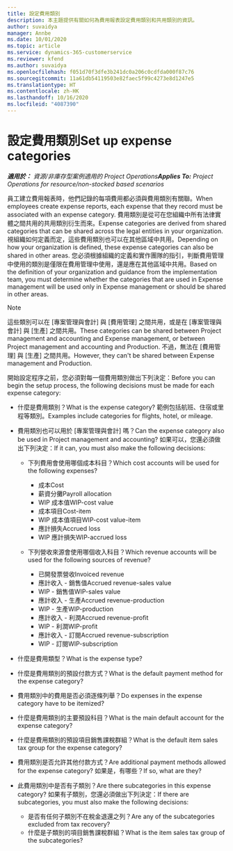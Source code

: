 ```yaml
---
title: 設定費用類別
description: 本主題提供有關如何為費用報表設定費用類別和共用類別的資訊。
author: suvaidya
manager: Annbe
ms.date: 10/01/2020
ms.topic: article
ms.service: dynamics-365-customerservice
ms.reviewer: kfend
ms.author: suvaidya
ms.openlocfilehash: f051d70f3dfe3b241dc0a206c0cdfda000f87c76
ms.sourcegitcommit: 11a61db54119503e82faec5f99c4273e8d1247e5
ms.translationtype: HT
ms.contentlocale: zh-HK
ms.lasthandoff: 10/16/2020
ms.locfileid: "4087390"
---
```

# <a name="set-up-expense-categories"></a><span data-ttu-id="c7041-103">設定費用類別</span><span class="sxs-lookup"><span data-stu-id="c7041-103">Set up expense categories</span></span>

<span data-ttu-id="c7041-104">_**適用於：** 資源/非庫存型案例適用的 Project Operations_</span><span class="sxs-lookup"><span data-stu-id="c7041-104">_**Applies To:** Project Operations for resource/non-stocked based scenarios_</span></span>

<span data-ttu-id="c7041-105">員工建立費用報表時，他們記錄的每項費用都必須與費用類別有關聯。</span><span class="sxs-lookup"><span data-stu-id="c7041-105">When employees create expense reports, each expense that they record must be associated with an expense category.</span></span> <span data-ttu-id="c7041-106">費用類別是從可在您組織中所有法律實體之間共用的共用類別衍生而來。</span><span class="sxs-lookup"><span data-stu-id="c7041-106">Expense categories are derived from shared categories that can be shared across the legal entities in your organization.</span></span> <span data-ttu-id="c7041-107">視組織如何定義而定，這些費用類別也可以在其他區域中共用。</span><span class="sxs-lookup"><span data-stu-id="c7041-107">Depending on how your organization is defined, these expense categories can also be shared in other areas.</span></span> <span data-ttu-id="c7041-108">您必須根據組織的定義和實作團隊的指引，判斷費用管理中使用的類別是僅限在費用管理中使用，還是應在其他區域中共用。</span><span class="sxs-lookup"><span data-stu-id="c7041-108">Based on the definition of your organization and guidance from the implementation team, you must determine whether the categories that are used in Expense management will be used only in Expense management or should be shared in other areas.</span></span>

> [!NOTE]
> <span data-ttu-id="c7041-109">這些類別可以在 [專案管理與會計] 與 [費用管理] 之間共用，或是在 [專案管理與會計] 與 [生產] 之間共用。</span><span class="sxs-lookup"><span data-stu-id="c7041-109">These categories can be shared between Project management and accounting and Expense management, or between Project management and accounting and Production.</span></span> <span data-ttu-id="c7041-110">不過，無法在 [費用管理] 與 [生產] 之間共用。</span><span class="sxs-lookup"><span data-stu-id="c7041-110">However, they can't be shared between Expense management and Production.</span></span>

<span data-ttu-id="c7041-111">開始設定程序之前，您必須對每一個費用類別做出下列決定：</span><span class="sxs-lookup"><span data-stu-id="c7041-111">Before you can begin the setup process, the following decisions must be made for each expense category:</span></span>

- <span data-ttu-id="c7041-112">什麼是費用類別？</span><span class="sxs-lookup"><span data-stu-id="c7041-112">What is the expense category?</span></span> <span data-ttu-id="c7041-113">範例包括航班、住宿或里程等類別。</span><span class="sxs-lookup"><span data-stu-id="c7041-113">Examples include categories for flights, hotel, or mileage.</span></span>
- <span data-ttu-id="c7041-114">費用類別也可以用於 [專案管理與會計] 嗎？</span><span class="sxs-lookup"><span data-stu-id="c7041-114">Can the expense category also be used in Project management and accounting?</span></span> <span data-ttu-id="c7041-115">如果可以，您還必須做出下列決定：</span><span class="sxs-lookup"><span data-stu-id="c7041-115">If it can, you must also make the following decisions:</span></span>

    - <span data-ttu-id="c7041-116">下列費用會使用哪個成本科目？</span><span class="sxs-lookup"><span data-stu-id="c7041-116">Which cost accounts will be used for the following expenses?</span></span>

        - <span data-ttu-id="c7041-117">成本</span><span class="sxs-lookup"><span data-stu-id="c7041-117">Cost</span></span>
        - <span data-ttu-id="c7041-118">薪資分攤</span><span class="sxs-lookup"><span data-stu-id="c7041-118">Payroll allocation</span></span>
        - <span data-ttu-id="c7041-119">WIP 成本值</span><span class="sxs-lookup"><span data-stu-id="c7041-119">WIP-cost value</span></span>
        - <span data-ttu-id="c7041-120">成本項目</span><span class="sxs-lookup"><span data-stu-id="c7041-120">Cost-item</span></span>
        - <span data-ttu-id="c7041-121">WIP 成本值項目</span><span class="sxs-lookup"><span data-stu-id="c7041-121">WIP-cost value-item</span></span>
        - <span data-ttu-id="c7041-122">應計損失</span><span class="sxs-lookup"><span data-stu-id="c7041-122">Accrued loss</span></span>
        - <span data-ttu-id="c7041-123">WIP 應計損失</span><span class="sxs-lookup"><span data-stu-id="c7041-123">WIP-accrued loss</span></span>

    - <span data-ttu-id="c7041-124">下列營收來源會使用哪個收入科目？</span><span class="sxs-lookup"><span data-stu-id="c7041-124">Which revenue accounts will be used for the following sources of revenue?</span></span>

        - <span data-ttu-id="c7041-125">已開發票營收</span><span class="sxs-lookup"><span data-stu-id="c7041-125">Invoiced revenue</span></span>
        - <span data-ttu-id="c7041-126">應計收入 - 銷售值</span><span class="sxs-lookup"><span data-stu-id="c7041-126">Accrued revenue-sales value</span></span>
        - <span data-ttu-id="c7041-127">WIP - 銷售值</span><span class="sxs-lookup"><span data-stu-id="c7041-127">WIP-sales value</span></span>
        - <span data-ttu-id="c7041-128">應計收入 - 生產</span><span class="sxs-lookup"><span data-stu-id="c7041-128">Accrued revenue-production</span></span>
        - <span data-ttu-id="c7041-129">WIP - 生產</span><span class="sxs-lookup"><span data-stu-id="c7041-129">WIP-production</span></span>
        - <span data-ttu-id="c7041-130">應計收入 - 利潤</span><span class="sxs-lookup"><span data-stu-id="c7041-130">Accrued revenue-profit</span></span>
        - <span data-ttu-id="c7041-131">WIP - 利潤</span><span class="sxs-lookup"><span data-stu-id="c7041-131">WIP-profit</span></span>
        - <span data-ttu-id="c7041-132">應計收入 - 訂閱</span><span class="sxs-lookup"><span data-stu-id="c7041-132">Accrued revenue-subscription</span></span>
        - <span data-ttu-id="c7041-133">WIP - 訂閱</span><span class="sxs-lookup"><span data-stu-id="c7041-133">WIP-subscription</span></span>

- <span data-ttu-id="c7041-134">什麼是費用類型？</span><span class="sxs-lookup"><span data-stu-id="c7041-134">What is the expense type?</span></span>
- <span data-ttu-id="c7041-135">什麼是費用類別的預設付款方式？</span><span class="sxs-lookup"><span data-stu-id="c7041-135">What is the default payment method for the expense category?</span></span>
- <span data-ttu-id="c7041-136">費用類別中的費用是否必須逐條列舉？</span><span class="sxs-lookup"><span data-stu-id="c7041-136">Do expenses in the expense category have to be itemized?</span></span>
- <span data-ttu-id="c7041-137">什麼是費用類別的主要預設科目？</span><span class="sxs-lookup"><span data-stu-id="c7041-137">What is the main default account for the expense category?</span></span>
- <span data-ttu-id="c7041-138">什麼是費用類別的預設項目銷售課稅群組？</span><span class="sxs-lookup"><span data-stu-id="c7041-138">What is the default item sales tax group for the expense category?</span></span>
- <span data-ttu-id="c7041-139">費用類別是否允許其他付款方式？</span><span class="sxs-lookup"><span data-stu-id="c7041-139">Are additional payment methods allowed for the expense category?</span></span> <span data-ttu-id="c7041-140">如果是，有哪些？</span><span class="sxs-lookup"><span data-stu-id="c7041-140">If so, what are they?</span></span>
- <span data-ttu-id="c7041-141">此費用類別中是否有子類別？</span><span class="sxs-lookup"><span data-stu-id="c7041-141">Are there subcategories in this expense category?</span></span> <span data-ttu-id="c7041-142">如果有子類別，您還必須做出下列決定：</span><span class="sxs-lookup"><span data-stu-id="c7041-142">If there are subcategories, you must also make the following decisions:</span></span>

    - <span data-ttu-id="c7041-143">是否有任何子類別不在稅金退還之列？</span><span class="sxs-lookup"><span data-stu-id="c7041-143">Are any of the subcategories excluded from tax recovery?</span></span>
    - <span data-ttu-id="c7041-144">什麼是子類別的項目銷售課稅群組？</span><span class="sxs-lookup"><span data-stu-id="c7041-144">What is the item sales tax group of the subcategories?</span></span>
